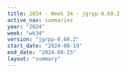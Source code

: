 ```yaml
---
title: 2024 - Week 34 - jgrpp-0.60.2
active_nav: summaries
year: "2024"
week: "wk34"
version: "jgrpp-0.60.2"
start_date: "2024-08-19"
end_date: "2024-08-25"
layout: "summary"
---
```

